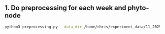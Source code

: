 ## 1. Do preprocessing for each week and phyto-node
```bash
python3 preprocessing.py --data_dir /home/chris/experiment_data/11_2025_02_27-2025_03_04 --from_date 2025-02-27 --until_date 2025-03-04
```